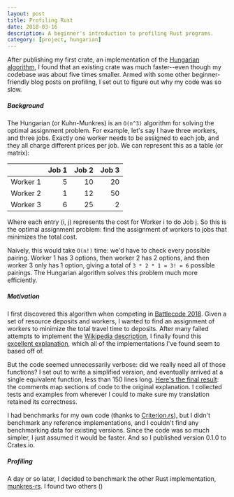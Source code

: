 ```yaml
---
layout: post
title: Profiling Rust
date: 2018-03-16
description: A beginner's introduction to profiling Rust programs.
category: [project, hungarian]
---
```


After publishing my first crate, an implementation of the [Hungarian algorithm][1],
I found that an existing crate was much faster--even though my codebase was about
five times smaller. Armed with some other beginner-friendly blog posts on profiling,
I set out to figure out why my code was so slow.

##### **Background**

The Hungarian (or Kuhn-Munkres) is an `O(n^3)` algorithm for solving the optimal
assignment problem. For example, let's say I have three workers, and three jobs.
Exactly one worker needs to be assigned to each job, and they all charge different
prices per job. We can represent this as a table (or matrix):

|          | Job 1 | Job 2 | Job 3 |
|:--------:|------:|------:|------:|
| Worker 1 | 5     | 10    | 20    |
| Worker 2 | 1     | 12    | 50    |
| Worker 3 | 6     | 25    |  2    |

Where each entry (i, j) represents the cost for Worker i to do Job j. So this is
the optimal assignment problem: find the assignment of workers to jobs that minimizes
the total cost.

Naively, this would take `O(n!)` time: we'd have to check every possible pairing.
Worker 1 has 3 options, then worker 2 has 2 options, and then worker 3 only has 1 option,
giving a total of `3 * 2 * 1 = 3! = 6` possible pairings. The Hungarian algorithm
solves this problem much more efficiently.

##### **Motivation**

I first discovered this algorithm when competing in [Battlecode 2018][2]. Given
a set of resource deposits and workers, I wanted to find an assignment of workers
to minimize the total travel time to deposits. After many failed attempts to implement
the [Wikipedia description][3], I finally found this [excellent explanation][4],
which all of the implementations I've found seem to based off of.

But the code seemed unnecessarily verbose: did we really need all of those functions?
I set out to write a simplified version, and eventually arrived at a single equivalent
function, less than 150 lines long. [Here's the final result][5]: the comments
map sections of code to the original explanation. I collected tests and examples
from wherever I could to make sure my translation retained its correctness.

I had benchmarks for my own code (thanks to [Criterion.rs][5]), but I didn't benchmark
any reference implementations, and I couldn't find any benchmarking data
for existing versions. Since the code was so much simpler,
I just assumed it would be faster. And so I published version 0.1.0 to Crates.io.

##### **Profiling**

A day or so later, I decided to benchmark the other Rust implementation,
[munkres-rs][6]. I found two others ([][7])

[1]: https://en.wikipedia.org/wiki/Hungarian_algorithm
[2]: http://battlecode.org/
[3]: https://en.wikipedia.org/wiki/Hungarian_algorithm#Matrix_interpretation
[4]: http://csclab.murraystate.edu/~bob.pilgrim/445/munkres.html
[5]: https://github.com/japaric/criterion.rs
[6]: https://github.com/mneumann/munkres-rs
[7]: https://github.com/saebyn/linear-assignment-rust/
